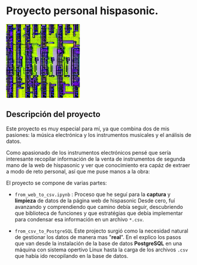 # Proyecto personal hispasonic.

<img src="READ.jpeg" alt="README" style="width:200px;"/>

## Descripción del proyecto

Este proyecto es muy especial para mí, ya que combina dos de mis pasiones: la música electrónica y los instrumentos musicales y el análisis de datos.

Como apasionado de los instrumentos electrónicos pensé que sería interesante recopilar información de la venta de instrumentos de segunda mano de la web de hispasonic y ver que conocimiento era capáz de extraer a modo de reto personal, así que me puse manos a la obra: 


El proyecto se compone de varias partes:

- `from_web_to_csv.ipynb` : Proceso que he seguí para la **captura** y **limpieza** de datos de la página web de hispasonic Desde cero, fuí avanzando y comprendiendo que camino debía seguir, descubriendo que biblioteca de funciones y que estratégias que debía implementar para condensar esa información en un archivo `*.csv`.

- `from_csv_to_PostgreSQL` Este projecto surgió como la necesidad natural de gestionar los datos de manera mas "**real**". En el explico los pasos que van desde la instalación de la base de datos **PostgreSQL** en una máquina con sistema opertivo Linux hasta la carga de los archivos  `.csv` que había ido recopilando en la base de datos.

